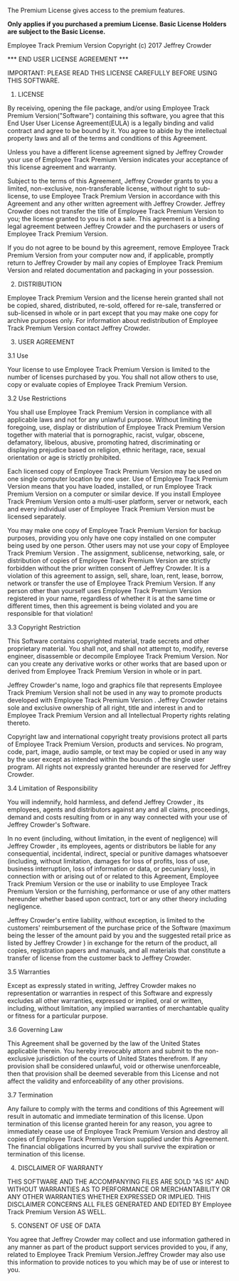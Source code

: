 The Premium License gives access to the premium features. 

**Only applies if you purchased a premium License. Basic License Holders are subject to the Basic License.**

Employee Track Premium Version
Copyright (c) 2017 Jeffrey Crowder

*** END USER LICENSE AGREEMENT ***

IMPORTANT: PLEASE READ THIS LICENSE CAREFULLY BEFORE USING THIS SOFTWARE.

1. LICENSE

By receiving, opening the file package, and/or using Employee Track Premium Version("Software") containing this software, you agree that this End User User License Agreement(EULA) is a legally binding and valid contract and agree to be bound by it. You agree to abide by the intellectual property laws and all of the terms and conditions of this Agreement.

Unless you have a different license agreement signed by Jeffrey Crowder your use of Employee Track Premium Version indicates your acceptance of this license agreement and warranty.

Subject to the terms of this Agreement, Jeffrey Crowder grants to you a limited, non-exclusive, non-transferable license, without right to sub-license, to use Employee Track Premium Version in accordance with this Agreement and any other written agreement with Jeffrey Crowder. Jeffrey Crowder does not transfer the title of Employee Track Premium Version to you; the license granted to you is not a sale. This agreement is a binding legal agreement between Jeffrey Crowder and the purchasers or users of Employee Track Premium Version.

If you do not agree to be bound by this agreement, remove Employee Track Premium Version from your computer now and, if applicable, promptly return to Jeffrey Crowder by mail any copies of Employee Track Premium Version and related documentation and packaging in your possession.

2. DISTRIBUTION

Employee Track Premium Version and the license herein granted shall not be copied, shared, distributed, re-sold, offered for re-sale, transferred or sub-licensed in whole or in part except that you may make one copy for archive purposes only. For information about redistribution of Employee Track Premium Version contact Jeffrey Crowder.

3. USER AGREEMENT

3.1 Use

Your license to use Employee Track Premium Version is limited to the number of licenses purchased by you. You shall not allow others to use, copy or evaluate copies of Employee Track Premium Version.

3.2 Use Restrictions

You shall use Employee Track Premium Version in compliance with all applicable laws and not for any unlawful purpose. Without limiting the foregoing, use, display or distribution of Employee Track Premium Version together with material that is pornographic, racist, vulgar, obscene, defamatory, libelous, abusive, promoting hatred, discriminating or displaying prejudice based on religion, ethnic heritage, race, sexual orientation or age is strictly prohibited.

Each licensed copy of Employee Track Premium Version may be used on one single computer location by one user. Use of Employee Track Premium Version means that you have loaded, installed, or run Employee Track Premium Version on a computer or similar device. If you install Employee Track Premium Version onto a multi-user platform, server or network, each and every individual user of Employee Track Premium Version must be licensed separately.

You may make one copy of Employee Track Premium Version for backup purposes, providing you only have one copy installed on one computer being used by one person. Other users may not use your copy of Employee Track Premium Version . The assignment, sublicense, networking, sale, or distribution of copies of Employee Track Premium Version are strictly forbidden without the prior written consent of Jeffrey Crowder. It is a violation of this agreement to assign, sell, share, loan, rent, lease, borrow, network or transfer the use of Employee Track Premium Version. If any person other than yourself uses Employee Track Premium Version registered in your name, regardless of whether it is at the same time or different times, then this agreement is being violated and you are responsible for that violation!

3.3 Copyright Restriction

This Software contains copyrighted material, trade secrets and other proprietary material. You shall not, and shall not attempt to, modify, reverse engineer, disassemble or decompile Employee Track Premium Version. Nor can you create any derivative works or other works that are based upon or derived from Employee Track Premium Version in whole or in part.

Jeffrey Crowder's name, logo and graphics file that represents Employee Track Premium Version shall not be used in any way to promote products developed with Employee Track Premium Version . Jeffrey Crowder retains sole and exclusive ownership of all right, title and interest in and to Employee Track Premium Version and all Intellectual Property rights relating thereto.

Copyright law and international copyright treaty provisions protect all parts of Employee Track Premium Version, products and services. No program, code, part, image, audio sample, or text may be copied or used in any way by the user except as intended within the bounds of the single user program. All rights not expressly granted hereunder are reserved for Jeffrey Crowder.

3.4 Limitation of Responsibility

You will indemnify, hold harmless, and defend Jeffrey Crowder , its employees, agents and distributors against any and all claims, proceedings, demand and costs resulting from or in any way connected with your use of Jeffrey Crowder's Software.

In no event (including, without limitation, in the event of negligence) will Jeffrey Crowder , its employees, agents or distributors be liable for any consequential, incidental, indirect, special or punitive damages whatsoever (including, without limitation, damages for loss of profits, loss of use, business interruption, loss of information or data, or pecuniary loss), in connection with or arising out of or related to this Agreement, Employee Track Premium Version or the use or inability to use Employee Track Premium Version or the furnishing, performance or use of any other matters hereunder whether based upon contract, tort or any other theory including negligence.

Jeffrey Crowder's entire liability, without exception, is limited to the customers' reimbursement of the purchase price of the Software (maximum being the lesser of the amount paid by you and the suggested retail price as listed by Jeffrey Crowder ) in exchange for the return of the product, all copies, registration papers and manuals, and all materials that constitute a transfer of license from the customer back to Jeffrey Crowder.

3.5 Warranties

Except as expressly stated in writing, Jeffrey Crowder makes no representation or warranties in respect of this Software and expressly excludes all other warranties, expressed or implied, oral or written, including, without limitation, any implied warranties of merchantable quality or fitness for a particular purpose.

3.6 Governing Law

This Agreement shall be governed by the law of the United States applicable therein. You hereby irrevocably attorn and submit to the non-exclusive jurisdiction of the courts of United States therefrom. If any provision shall be considered unlawful, void or otherwise unenforceable, then that provision shall be deemed severable from this License and not affect the validity and enforceability of any other provisions.

3.7 Termination

Any failure to comply with the terms and conditions of this Agreement will result in automatic and immediate termination of this license. Upon termination of this license granted herein for any reason, you agree to immediately cease use of Employee Track Premium Version and destroy all copies of Employee Track Premium Version supplied under this Agreement. The financial obligations incurred by you shall survive the expiration or termination of this license.

4. DISCLAIMER OF WARRANTY

THIS SOFTWARE AND THE ACCOMPANYING FILES ARE SOLD "AS IS" AND WITHOUT WARRANTIES AS TO PERFORMANCE OR MERCHANTABILITY OR ANY OTHER WARRANTIES WHETHER EXPRESSED OR IMPLIED. THIS DISCLAIMER CONCERNS ALL FILES GENERATED AND EDITED BY Employee Track Premium Version AS WELL.

5. CONSENT OF USE OF DATA

You agree that Jeffrey Crowder may collect and use information gathered in any manner as part of the product support services provided to you, if any, related to Employee Track Premium Version.Jeffrey Crowder may also use this information to provide notices to you which may be of use or interest to you.
 	
